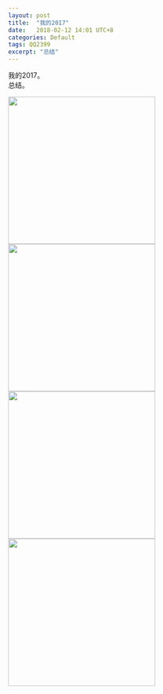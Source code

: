 ```yaml
---
layout: post
title:  "我的2017"
date:   2018-02-12 14:01 UTC+8
categories: Default
tags: QQ2399
excerpt: "总结"
---
```


我的2017。  
总结。  

<img src="https://p.pstatp.com/origin/fef50000f3188f365cea" width="300">
<img src="https://p.pstatp.com/origin/fea4000164a6e7ced755" width="300">
<img src="https://p.pstatp.com/origin/fe7e00006673f6d4f27f" width="300">
<img src="https://p.pstatp.com/origin/ff7f00010908234dab0e" width="300">